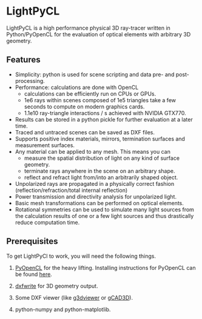 LightPyCL
=========

LightPyCL is a high performance physical 3D ray-tracer written in Python/PyOpenCL for the evaluation of optical elements with arbitrary 3D geometry.

## Features

* Simplicity:  python is used for scene scripting and data pre- and post-processing.
* Performance: calculations are done with OpenCL 
	* calculations can be efficiently run on CPUs or GPUs.
	* 1e6 rays within scenes composed of 1e5 triangles take a few seconds to compute on modern graphics cards.
	* 1.1e10 ray-triangle interactions / s achieved with NVIDIA GTX770.
* Results can be stored in a python pickle for further evaluation at a later time.
* Traced and untraced scenes can be saved as DXF files.
* Supports positive index materials, mirrors, termination surfaces and measurement surfaces.
* Any material can be applied to any mesh. This means you can 
	* measure the spatial distribution of light on any kind of surface geometry.
	* terminate rays anywhere in the scene on an arbitrary shape.
	* reflect and refract light from/into an arbitrarily shaped object.
* Unpolarized rays are propagated in a physically correct fashion (reflection/refraction/total internal reflection)
* Power transmission and directivity analysis for unpolarized light.
* Basic mesh transformations can be performed on optical elements.
* Rotational symmetries can be used to simulate many light sources from the calculation results of one or a few light sources and thus drastically reduce computation time.

## Prerequisites

To get LightPyCl to work, you will need the following things.

1. [PyOpenCL](http://mathema.tician.de/software/pyopencl/) for the heavy lifting.
Installing instructions for PyOpenCL can be found [here](http://wiki.tiker.net/PyOpenCL/Installation/Linux).

2. [dxfwrite](https://pypi.python.org/pypi/dxfwrite/) for 3D geometry output.

3. Some DXF viewer (like [g3dviewer](http://automagically.de/g3dviewer/) or [gCAD3D](http://www.gcad3d.org/)).

4. python-numpy and python-matplotlib.
